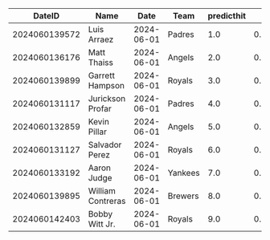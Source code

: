 DateID         |  Name               |  Date        |  Team     |  predicthit  |  predicthitproba     |  hitbool  |  Last7DaysAVG  |  Last15DaysAVG  |  Last30DaysAVG
---------------|---------------------|--------------|-----------|--------------|----------------------|-----------|----------------|-----------------|---------------
2024060139572  |  Luis Arraez        |  2024-06-01  |  Padres   |  1.0         |  0.6699999626147968  |  False    |  0.4           |  0.452          |  0.398
2024060136176  |  Matt Thaiss        |  2024-06-01  |  Angels   |  2.0         |  0.626009937431508   |  False    |  0.75          |  0.273          |  0.2
2024060139899  |  Garrett Hampson    |  2024-06-01  |  Royals   |  3.0         |  0.6204464529484267  |  False    |  0.5           |  0.5            |  0.438
2024060131117  |  Jurickson Profar   |  2024-06-01  |  Padres   |  4.0         |  0.6152709779159804  |  False    |  0.318         |  0.353          |  0.315
2024060132859  |  Kevin Pillar       |  2024-06-01  |  Angels   |  5.0         |  0.6134240767962613  |  False    |  0.375         |  0.364          |  0.419
2024060131127  |  Salvador Perez     |  2024-06-01  |  Royals   |  6.0         |  0.6112490083725742  |  False    |  0.259         |  0.315          |  0.283
2024060133192  |  Aaron Judge        |  2024-06-01  |  Yankees  |  7.0         |  0.6105050872888226  |  False    |  0.333         |  0.347          |  0.387
2024060139895  |  William Contreras  |  2024-06-01  |  Brewers  |  8.0         |  0.6080521010671448  |  False    |  0.233         |  0.22           |  0.3
2024060142403  |  Bobby Witt Jr.     |  2024-06-01  |  Royals   |  9.0         |  0.6076011345039889  |  False    |  0.375         |  0.377          |  0.308

